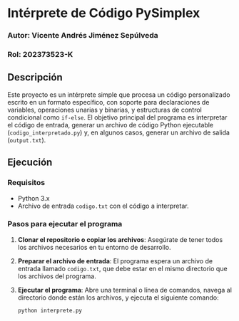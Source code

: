 # Intérprete de Código PySimplex

### Autor: Vicente Andrés Jiménez Sepúlveda  
### Rol: 202373523-K

## Descripción

Este proyecto es un intérprete simple que procesa un código personalizado escrito en un formato específico, con soporte para declaraciones de variables, operaciones unarias y binarias, y estructuras de control condicional como `if-else`. El objetivo principal del programa es interpretar el código de entrada, generar un archivo de código Python ejecutable (`codigo_interpretado.py`) y, en algunos casos, generar un archivo de salida (`output.txt`).

## Ejecución

### Requisitos

- Python 3.x
- Archivo de entrada `codigo.txt` con el código a interpretar.

### Pasos para ejecutar el programa

1. **Clonar el repositorio o copiar los archivos**: Asegúrate de tener todos los archivos necesarios en tu entorno de desarrollo.

2. **Preparar el archivo de entrada**: El programa espera un archivo de entrada llamado `codigo.txt`, que debe estar en el mismo directorio que los archivos del programa.

3. **Ejecutar el programa**: Abre una terminal o línea de comandos, navega al directorio donde están los archivos, y ejecuta el siguiente comando:
   ```bash
   python interprete.py